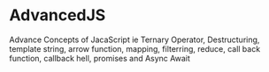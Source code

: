 # AdvancedJS
Advance Concepts of JacaScript ie Ternary Operator, Destructuring, template string, arrow function, mapping, filterring, reduce, call back function, callback hell, promises and Async Await
